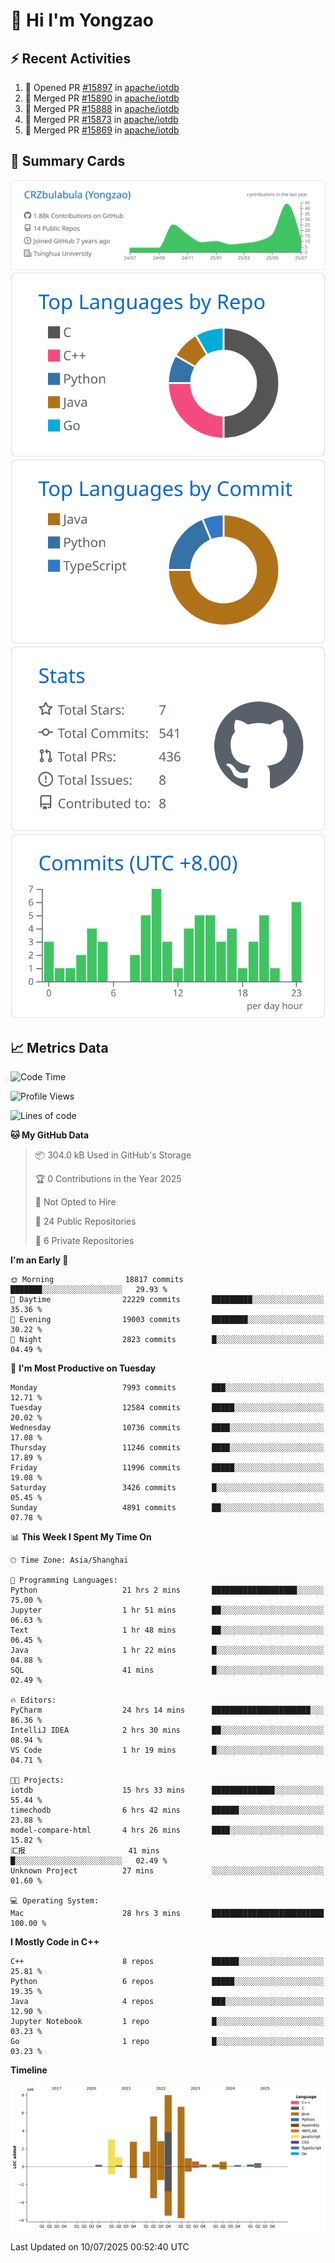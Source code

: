 # 👋 Hi I'm Yongzao

## ⚡ Recent Activities
<!--START_SECTION:activity-->
1. 💪 Opened PR [#15897](https://github.com/apache/iotdb/pull/15897) in [apache/iotdb](https://github.com/apache/iotdb)
2. 🎉 Merged PR [#15890](https://github.com/apache/iotdb/pull/15890) in [apache/iotdb](https://github.com/apache/iotdb)
3. 🎉 Merged PR [#15888](https://github.com/apache/iotdb/pull/15888) in [apache/iotdb](https://github.com/apache/iotdb)
4. 🎉 Merged PR [#15873](https://github.com/apache/iotdb/pull/15873) in [apache/iotdb](https://github.com/apache/iotdb)
5. 🎉 Merged PR [#15869](https://github.com/apache/iotdb/pull/15869) in [apache/iotdb](https://github.com/apache/iotdb)
<!--END_SECTION:activity-->

## 🎑 Summary Cards

[![](https://raw.githubusercontent.com/CRZbulabula/CRZbulabula/main/profile-summary-card-output/github/0-profile-details.svg)](https://github.com/vn7n24fzkq/github-profile-summary-cards)
[![](https://raw.githubusercontent.com/CRZbulabula/CRZbulabula/main/profile-summary-card-output/github/1-repos-per-language.svg)](https://github.com/vn7n24fzkq/github-profile-summary-cards) [![](https://raw.githubusercontent.com/CRZbulabula/CRZbulabula/main/profile-summary-card-output/github/2-most-commit-language.svg)](https://github.com/vn7n24fzkq/github-profile-summary-cards)
[![](https://raw.githubusercontent.com/CRZbulabula/CRZbulabula/main/profile-summary-card-output/github/3-stats.svg)](https://github.com/vn7n24fzkq/github-profile-summary-cards) [![](https://raw.githubusercontent.com/CRZbulabula/CRZbulabula/main/profile-summary-card-output/github/4-productive-time.svg)](https://github.com/vn7n24fzkq/github-profile-summary-cards)

## 📈 Metrics Data

<!--START_SECTION:waka-->
![Code Time](http://img.shields.io/badge/Code%20Time-1%2C042%20hrs%2026%20mins-blue)

![Profile Views](http://img.shields.io/badge/Profile%20Views-0-blue)

![Lines of code](https://img.shields.io/badge/From%20Hello%20World%20I%27ve%20Written-34.9%20million%20lines%20of%20code-blue)

**🐱 My GitHub Data** 

> 📦 304.0 kB Used in GitHub's Storage 
 > 
> 🏆 0 Contributions in the Year 2025
 > 
> 🚫 Not Opted to Hire
 > 
> 📜 24 Public Repositories 
 > 
> 🔑 6 Private Repositories 
 > 
**I'm an Early 🐤** 

```text
🌞 Morning                18817 commits       ███████░░░░░░░░░░░░░░░░░░   29.93 % 
🌆 Daytime                22229 commits       █████████░░░░░░░░░░░░░░░░   35.36 % 
🌃 Evening                19003 commits       ████████░░░░░░░░░░░░░░░░░   30.22 % 
🌙 Night                  2823 commits        █░░░░░░░░░░░░░░░░░░░░░░░░   04.49 % 
```
📅 **I'm Most Productive on Tuesday** 

```text
Monday                   7993 commits        ███░░░░░░░░░░░░░░░░░░░░░░   12.71 % 
Tuesday                  12584 commits       █████░░░░░░░░░░░░░░░░░░░░   20.02 % 
Wednesday                10736 commits       ████░░░░░░░░░░░░░░░░░░░░░   17.08 % 
Thursday                 11246 commits       ████░░░░░░░░░░░░░░░░░░░░░   17.89 % 
Friday                   11996 commits       █████░░░░░░░░░░░░░░░░░░░░   19.08 % 
Saturday                 3426 commits        █░░░░░░░░░░░░░░░░░░░░░░░░   05.45 % 
Sunday                   4891 commits        ██░░░░░░░░░░░░░░░░░░░░░░░   07.78 % 
```


📊 **This Week I Spent My Time On** 

```text
🕑︎ Time Zone: Asia/Shanghai

💬 Programming Languages: 
Python                   21 hrs 2 mins       ███████████████████░░░░░░   75.00 % 
Jupyter                  1 hr 51 mins        ██░░░░░░░░░░░░░░░░░░░░░░░   06.63 % 
Text                     1 hr 48 mins        ██░░░░░░░░░░░░░░░░░░░░░░░   06.45 % 
Java                     1 hr 22 mins        █░░░░░░░░░░░░░░░░░░░░░░░░   04.88 % 
SQL                      41 mins             █░░░░░░░░░░░░░░░░░░░░░░░░   02.49 % 

🔥 Editors: 
PyCharm                  24 hrs 14 mins      ██████████████████████░░░   86.36 % 
IntelliJ IDEA            2 hrs 30 mins       ██░░░░░░░░░░░░░░░░░░░░░░░   08.94 % 
VS Code                  1 hr 19 mins        █░░░░░░░░░░░░░░░░░░░░░░░░   04.71 % 

🐱‍💻 Projects: 
iotdb                    15 hrs 33 mins      ██████████████░░░░░░░░░░░   55.44 % 
timechodb                6 hrs 42 mins       ██████░░░░░░░░░░░░░░░░░░░   23.88 % 
model-compare-html       4 hrs 26 mins       ████░░░░░░░░░░░░░░░░░░░░░   15.82 % 
汇报                       41 mins             █░░░░░░░░░░░░░░░░░░░░░░░░   02.49 % 
Unknown Project          27 mins             ░░░░░░░░░░░░░░░░░░░░░░░░░   01.60 % 

💻 Operating System: 
Mac                      28 hrs 3 mins       █████████████████████████   100.00 % 
```

**I Mostly Code in C++** 

```text
C++                      8 repos             ██████░░░░░░░░░░░░░░░░░░░   25.81 % 
Python                   6 repos             █████░░░░░░░░░░░░░░░░░░░░   19.35 % 
Java                     4 repos             ███░░░░░░░░░░░░░░░░░░░░░░   12.90 % 
Jupyter Notebook         1 repo              █░░░░░░░░░░░░░░░░░░░░░░░░   03.23 % 
Go                       1 repo              █░░░░░░░░░░░░░░░░░░░░░░░░   03.23 % 
```



**Timeline**

![Lines of Code chart](https://raw.githubusercontent.com/CRZbulabula/CRZbulabula/main/assets/bar_graph.png)


 Last Updated on 10/07/2025 00:52:40 UTC
<!--END_SECTION:waka-->

